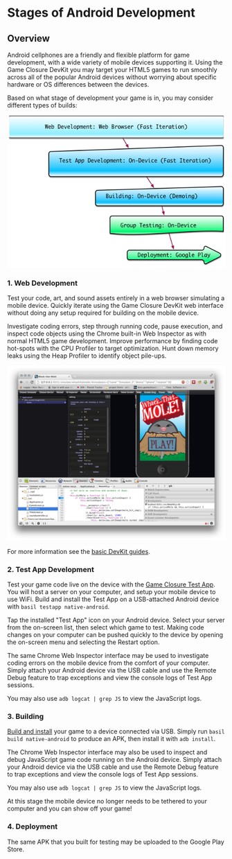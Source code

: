 # Stages of Android Development

## Overview

Android cellphones are a friendly and flexible platform for game development, with a wide variety of mobile devices supporting it.  Using the Game Closure DevKit you may target your HTML5 games to run smoothly across all of the popular Android devices without worrying about specific hardware or OS differences between the devices.

Based on what stage of development your game is in, you may consider different types of builds:

<img src="./assets/android/android-stages.png"></img>

### 1. Web Development

Test your code, art, and sound assets entirely in a web browser simulating a mobile device.  Quickly iterate using the Game Closure DevKit web interface without doing any setup required for building on the mobile device.

Investigate coding errors, step through running code, pause execution, and inspect code objects using the Chrome built-in Web Inspector as with normal HTML5 game development.  Improve performance by finding code hot-spots with the CPU Profiler to target optimization.  Hunt down memory leaks using the Heap Profiler to identify object pile-ups.

<img src="./assets/web-dev.png"></img>

For more information see the [basic DevKit guides](../guide/quick-start.html).

### 2. Test App Development

Test your game code live on the device with the [Game Closure Test App](./android-test-app.html).  You will host a server on your computer, and setup your mobile device to use WiFi.  Build and install the Test App on a USB-attached Android device with `basil testapp native-android`.

Tap the installed "Test App" icon on your Android device.  Select your server from the on-screen list, then select which game to test.  Making code changes on your computer can be pushed quickly to the device by opening the on-screen menu and selecting the Restart option.

The same Chrome Web Inspector interface may be used to investigate coding errors on the mobile device from the comfort of your computer.  Simply attach your Android device via the USB cable and use the Remote Debug feature to trap exceptions and view the console logs of Test App sessions.

You may also use `adb logcat | grep JS` to view the JavaScript logs.

### 3. Building

[Build and install](./android-build.html) your game to a device connected via USB.  Simply run `basil build native-android` to produce an APK, then install it with `adb install`.

The Chrome Web Inspector interface may also be used to inspect and debug JavaScript game code running on the Android device.  Simply attach your Android device via the USB cable and use the Remote Debug feature to trap exceptions and view the console logs of Test App sessions.

You may also use `adb logcat | grep JS` to view the JavaScript logs.

At this stage the mobile device no longer needs to be tethered to your computer and you can show off your game!

### 4. Deployment

The same APK that you built for testing may be uploaded to the Google Play Store.